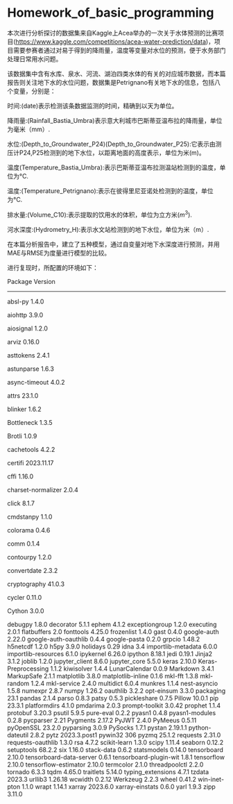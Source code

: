 # Homework_of_basic_programming

本次进行分析探讨的数据集来自Kaggle上Acea举办的一次关于水体预测的比赛项目(https://www.kaggle.com/competitions/acea-water-prediction/data)，项目需要参赛者通过对易于得到的降雨量，温度等变量对水位的预测，便于水务部门处理日常用水问题。

该数据集中含有水库、泉水、河流、湖泊四类水体的有关的对应城市数据，而本篇报告则关注地下水的水位问题，数据集是Petrignano有关地下水的信息，包括八个变量，分别是：

时间:(date)表示检测该条数据监测的时间，精确到以天为单位。

降雨量:(Rainfall\_Bastia\_Umbra)表示意大利城市巴斯蒂亚温布拉的降雨量，单位为毫米（mm）.

水位:(Depth\_to\_Groundwater\_P24)(Depth\_to\_Groundwater\_P25):它表示由测压计P24,P25检测到的地下水位，以距离地面的高度表示，单位为米(m)。

温度(Temperature\_Bastia\_Umbra):表示巴斯蒂亚温布拉测温站检测到的温度，单位为°C.

温度:(Temperature\_Petrignano):表示在彼得里尼亚诺处检测到的温度，单位为°C.

排水量:(Volume\_C10):表示提取的饮用水的体积，单位为立方米($m^3$).

河水深度:(Hydrometry\_H):表示水文站检测到的地下水位，单位为米（m）.

在本篇分析报告中，建立了五种模型，通过自变量对地下水深度进行预测，并用MAE与RMSE为度量进行模型的比较。

进行复现时，所配置的环境如下：

Package                 Version

----------------------- ------------

absl-py                 1.4.0

aiohttp                 3.9.0

aiosignal               1.2.0

arviz                   0.16.0

asttokens               2.4.1

astunparse              1.6.3

async-timeout           4.0.2

attrs                   23.1.0

blinker                 1.6.2

Bottleneck              1.3.5

Brotli                  1.0.9

cachetools              4.2.2

certifi                 2023.11.17

cffi                    1.16.0

charset-normalizer      2.0.4

click                   8.1.7

cmdstanpy               1.1.0

colorama                0.4.6

comm                    0.1.4

contourpy               1.2.0

convertdate             2.3.2

cryptography            41.0.3

cycler                  0.11.0

Cython                  3.0.0

debugpy                 1.8.0
decorator               5.1.1
ephem                   4.1.2
exceptiongroup          1.2.0
executing               2.0.1
flatbuffers             2.0
fonttools               4.25.0
frozenlist              1.4.0
gast                    0.4.0
google-auth             2.22.0
google-auth-oauthlib    0.4.4
google-pasta            0.2.0
grpcio                  1.48.2
h5netcdf                1.2.0
h5py                    3.9.0
holidays                0.29
idna                    3.4
importlib-metadata      6.0.0
importlib-resources     6.1.0
ipykernel               6.26.0
ipython                 8.18.1
jedi                    0.19.1
Jinja2                  3.1.2
joblib                  1.2.0
jupyter_client          8.6.0
jupyter_core            5.5.0
keras                   2.10.0
Keras-Preprocessing     1.1.2
kiwisolver              1.4.4
LunarCalendar           0.0.9
Markdown                3.4.1
MarkupSafe              2.1.1
matplotlib              3.8.0
matplotlib-inline       0.1.6
mkl-fft                 1.3.8
mkl-random              1.2.4
mkl-service             2.4.0
multidict               6.0.4
munkres                 1.1.4
nest-asyncio            1.5.8
numexpr                 2.8.7
numpy                   1.26.2
oauthlib                3.2.2
opt-einsum              3.3.0
packaging               23.1
pandas                  2.1.4
parso                   0.8.3
patsy                   0.5.3
pickleshare             0.7.5
Pillow                  10.0.1
pip                     23.3.1
platformdirs            4.1.0
pmdarima                2.0.3
prompt-toolkit          3.0.42
prophet                 1.1.4
protobuf                3.20.3
psutil                  5.9.5
pure-eval               0.2.2
pyasn1                  0.4.8
pyasn1-modules          0.2.8
pycparser               2.21
Pygments                2.17.2
PyJWT                   2.4.0
PyMeeus                 0.5.11
pyOpenSSL               23.2.0
pyparsing               3.0.9
PySocks                 1.7.1
pystan                  2.19.1.1
python-dateutil         2.8.2
pytz                    2023.3.post1
pywin32                 306
pyzmq                   25.1.2
requests                2.31.0
requests-oauthlib       1.3.0
rsa                     4.7.2
scikit-learn            1.3.0
scipy                   1.11.4
seaborn                 0.12.2
setuptools              68.2.2
six                     1.16.0
stack-data              0.6.2
statsmodels             0.14.0
tensorboard             2.10.0
tensorboard-data-server 0.6.1
tensorboard-plugin-wit  1.8.1
tensorflow              2.10.0
tensorflow-estimator    2.10.0
termcolor               2.1.0
threadpoolctl           2.2.0
tornado                 6.3.3
tqdm                    4.65.0
traitlets               5.14.0
typing_extensions       4.7.1
tzdata                  2023.3
urllib3                 1.26.18
wcwidth                 0.2.12
Werkzeug                2.2.3
wheel                   0.41.2
win-inet-pton           1.1.0
wrapt                   1.14.1
xarray                  2023.6.0
xarray-einstats         0.6.0
yarl                    1.9.3
zipp                    3.11.0
